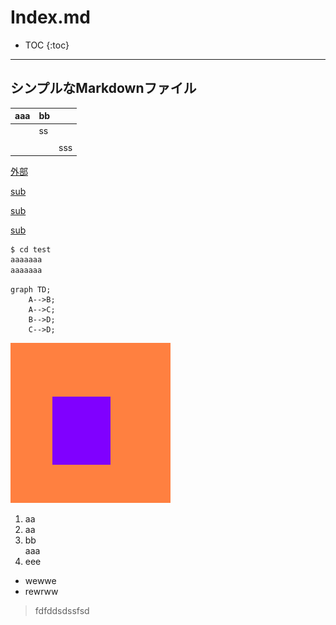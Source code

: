 # Index.md

* TOC
{:toc}


------

## シンプルなMarkdownファイル

| aaa  | bb   |      |
| ---- | ---- | :--- |
|      | ss   |      |
|      |      |      |
|      |      | sss  |


[外部](https://www.google.com/)

[sub](doc/sub.md)

[sub](doc/../doc/sub.md)

[sub](/doc/../doc/sub.md)

```bash
$ cd test
aaaaaaa
aaaaaaa
```



```mermaid
graph TD;
    A-->B;
    A-->C;
    B-->D;
    C-->D;
```



![image-20221026174642096](assets/image-20221026174642096.png)

1. aa
2. aa
3. bb  
   aaa
4. eee



- wewwe
- rewrww



> fdfddsdssfsd